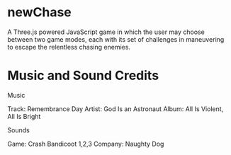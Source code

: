 # newChase
A Three.js powered JavaScript game in which the user may choose between two game modes, each with its set of challenges in maneuvering to escape the relentless chasing enemies.

# Music and Sound Credits
Music

Track: Remembrance Day
Artist: God Is an Astronaut
Album: All Is Violent, All Is Bright

Sounds

Game: Crash Bandicoot 1,2,3
Company: Naughty Dog
